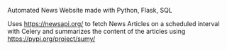 Automated News Website made with Python, Flask, SQL

Uses https://newsapi.org/ to fetch News Articles on a scheduled interval with Celery and summarizes the content of the articles using https://pypi.org/project/sumy/